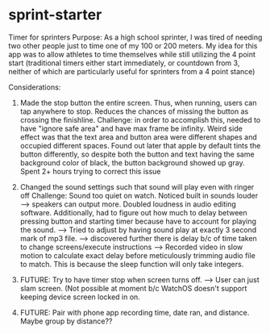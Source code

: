 # sprint-starter
Timer for sprinters
Purpose: As a high school sprinter, I was tired of needing two other people just to time one of my 100 or 200 meters. My idea for this app was to allow athletes to time themselves while still utilizing the 4 point start (traditional timers either start immediately, or countdown from 3, neither of which are particularly useful for sprinters from a 4 point stance)

Considerations: 
1) Made the stop button the entire screen. Thus, when running, users can tap anywhere to stop. Reduces the chances of missing the button as crossing the finishline. 
Challenge: in order to accomplish this, needed to have "ignore safe area" and have max frame be infinity. Weird side effect was that the text area and button area were different shapes and occupied different spaces. Found out later that apple by default tints the button differently, so despite both the button and text having the same background color of black, the button background showed up gray. Spent 2+ hours trying to correct this issue

2) Changed the sound settings such that sound will play even with ringer off
Challenge: Sound too quiet on watch. Noticed built in sounds louder --> speakers can output more. Doubled loudness in audio editing software. 
Additionally, had to figure out how much to delay between pressing button and starting timer because have to account for playing the sound. 
--> Tried to adjust by having sound play at exactly 3 second mark of mp3 file. --> discovered further there is delay b/c of time taken to change screens/execute instructions --> Recorded video in slow motion to calculate exact delay before meticulously trimming audio file to match. This is because the sleep function will only take integers. 

3) FUTURE: Try to have timer stop when screen turns off. --> User can just slam screen. (Not possible at moment b/c WatchOS doesn't support keeping device screen locked in on. 

4) FUTURE: Pair with phone app recording time, date ran, and distance. Maybe group by distance??

